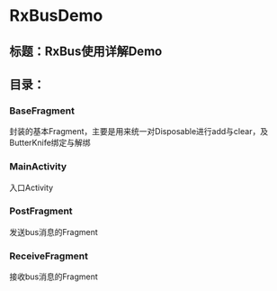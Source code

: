 # RxBusDemo

## 标题：RxBus使用详解Demo  
## 目录：
### BaseFragment
封装的基本Fragment，主要是用来统一对Disposable进行add与clear，及ButterKnife绑定与解绑
### MainActivity
入口Activity
### PostFragment
发送bus消息的Fragment
### ReceiveFragment
接收bus消息的Fragment
